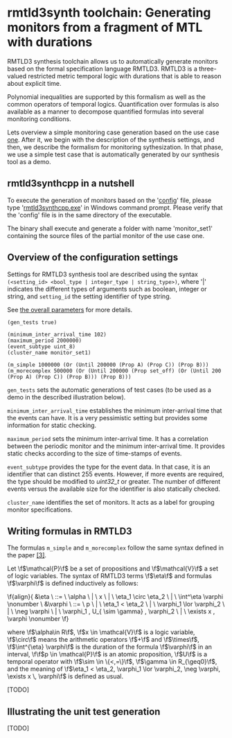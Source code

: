 

# rmtld3synth toolchain: Generating monitors from a fragment of MTL with durations

RMTLD3 synthesis toolchain allows us to automatically generate monitors based on the formal specification language RMTLD3. RMTLD3 is a three-valued restricted metric temporal logic with durations that is able to reason about explicit time.

Polynomial inequalities are supported by this formalism as well as the common operators of temporal logics. Quantification over formulas is also available as a manner to decompose quantified formulas into several monitoring conditions.

Lets overview a simple monitoring case generation based on the use case [one](http://rawgit.com/cistergit/rmtld3synth/master/doc/usecase1.html). After it, we begin with the description of the synthesis settings, and then, we describe the formalism for monitoring sythesization. In that phase, we use a simple test case that is automatically generated by our synthesis tool as a demo.

## rmtld3synthcpp in a nutshell

To execute the generation of monitors based on the '[config](/bin/config?raw=true)' file, please type '[rmtld3synthcpp.exe](/bin/rmtld3synthcpp.exe?raw=true)' in Windows command prompt. Please verify that the 'config' file is in the same directory of the executable.

The binary shall execute and generate a folder with name 'monitor_set1' containing the source files of the partial monitor of the use case one.

## Overview of the configuration settings

Settings for RMTLD3 synthesis tool are described using the syntax `(<setting_id> <bool_type | integer_type | string_type>)`, where '|' indicates the different types of arguments such as boolean, integer or string, and `setting_id` the setting identifier of type string.

See [the overall parameters](rmtld3_parameters.md) for more details.

~~~~~~~~~~~~~~~~~~~~~{.lisp}
(gen_tests true)

(minimum_inter_arrival_time 102)
(maximum_period 2000000)
(event_subtype uint_8)
(cluster_name monitor_set1)

(m_simple 1000000 (Or (Until 200000 (Prop A) (Prop C)) (Prop B)))
(m_morecomplex 500000 (Or (Until 200000 (Prop set_off) (Or (Until 200 (Prop A) (Prop C)) (Prop B))) (Prop B)))

~~~~~~~~~~~~~~~~~~~~~

`gen_tests` sets the automatic generations of test cases (to be used as a demo in the described illustration below).

`minimum_inter_arrival_time` establishes the minimum inter-arrival time that the events can have. It is a very pessimistic setting but provides some information for static checking.

`maximum_period` sets the minimum inter-arrival time. It has a correlation between the periodic monitor and the minimum inter-arrival time. It provides static checks according to the size of time-stamps of events.

`event_subtype` provides the type for the event data. In that case, it is an identifier that can distinct 255 events. However, if more events are required, the type should be modified to *uint32_t* or greater. The number of different events versus the available size for the identifier is also statically checked.

`cluster_name` identifies the set of monitors. It acts as a label for grouping monitor specifications.

## Writing formulas in RMTLD3

The formulas `m_simple` and `m_morecomplex` follow the same syntax defined in the paper [[3]](http://link.springer.com/chapter/10.1007%2F978-3-319-23820-3_11).

Let \f$\mathcal{P}\f$ be a set of propositions and \f$\mathcal{V}\f$ a set of logic variables. The syntax of RMTLD3 terms \f$\eta\f$ and formulas \f$\varphi\f$ is defined inductively as follows:

\f{align}{
&\eta \ ::= \ \alpha \ | \ x  \ | \ \eta_1 \circ \eta_2 \ | \ \int^\eta \varphi \nonumber \\
&\varphi \ ::= \ p \ | \ \eta_1 < \eta_2 \ | \ \varphi_1 \lor \varphi_2 \ | \ \neg \varphi \ | \ \varphi_1 \, U_{ \sim \gamma} \, \varphi_2 \ | \ 
\exists x \, \varphi \nonumber \f}


where \f$\alpha\in R\f$, \f$x \in \mathcal{V}\f$ is a logic
variable, \f$\circ\f$ means the arithmetic operators \f$+\f$ and \f$\times\f$,
\f$\int^{\eta} \varphi\f$ is the duration of the formula \f$\varphi\f$ in an
interval, \f\f$p \in \mathcal{P}\f$ is an atomic proposition, \f$U\f$ is a temporal operator with \f$\sim \in \{<,=\}\f$,
\f$\gamma \in R_{\geq0}\f$, and the meaning of \f$\eta_1 < \eta_2, \varphi_1 \lor \varphi_2, \neg \varphi, \exists x \, \varphi\f$ is defined as usual.

[TODO]

## Illustrating the unit test generation

[TODO]


